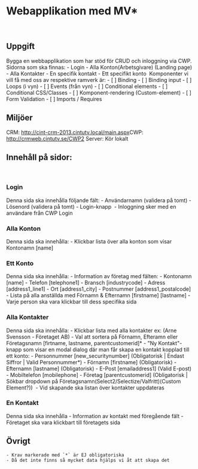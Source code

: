 # Webapplikation med MV*
​
## Uppgift
Bygga en webbapplikation som har stöd för CRUD och inloggning via CWP. Sidorna som ska finnas:
    - Login
    - Alla Konton(Arbetsgivare) (Landing page)
    - Alla Kontakter
    - En specifik kontakt
    - Ett specifikt konto
​
Komponenter vi vill få med oss av respektive ramverk är:
    - [ ] Binding
    - [ ] Binding input
    - [ ] Loops (i vyn)
    - [ ] Events (från vyn)
    - [ ] Conditional elements
    - [ ] Conditional CSS/Classes
    - [ ] Komponent-rendering (Custom-element)
    - [ ] Form Validation
    - [ ] Imports / Requires
​
## Miljöer
CRM: http://cint-crm-2013.cintutv.local/main.aspx
​
CWP: http://crmweb.cintutv.se/CWP2
​
Server: Kör lokalt
​
## Innehåll på sidor:
​
### Login
Denna sida ska innehålla följande fält:
    - Användarnamn  (validera på tomt)
    - Lösenord      (validera på tomt)
    - Login-knapp
​
    - Inloggning sker med en användare från CWP Login
​
​
### Alla Konton
Denna sida ska innehålla:
    - Klickbar lista över alla konton som visar Kontonamn [name]
​
​
### Ett Konto
Denna sida ska innehålla:
    - Information av företag med fälten:
        - Kontonamn     [name]
        - Telefon       [telephone1]
        - Bransch       [industrycode]
        - Adress        [address1_line1]
        - Ort           [address1_city]
        - Postnummer    [address1_postalcode]
​
    - Lista på alla anställda med Förnamn & Efternamn [firstname] [lastname]
        - Varje person ska vara klickbar till dess specifika sida
​
​
### Alla Kontakter
Denna sida ska innehålla:
    - Klickbar lista med alla kontakter ex: (Arne Svensson - Företaget AB)
    - Val att sortera på Förnamn, Efteramn eller Företagsnamn [firtname, lastname, parentcustomerid]*
    - "Ny Kontakt"-knapp som visar en modal dialog där man får skapa en kontakt kopplad till ett konto:
        - Personnummer  [new_securitynumber]    (Obligatorisk | Endast Siffror | Valid Personnummer*)
        - Förnamn       [firstname]             (Obligatorisk)
        - Efternamn     [lastname]              (Obligatorisk)
        - E-Post        [emailaddress1]         (Valid E-post)
        - Mobiltelefon  [mobilephone]
        - Företag       [parentcustomerid]      (Obligatorisk | Sökbar dropdown på Företagsnamn(Select2/Selectize/Valfritt)(Custom Element?))
​
    - Vid skapande ska listan över kontakter uppdateras
​
​
### En Kontakt
Denna sida ska innehålla
    - Information av kontakt med föregående fält
        - Företaget ska vara klickbart till företagets sida
​
## Övrigt
    - Krav markerade med `*` är EJ obligatoriska
    - Då det inte finns så mycket data hjälps vi åt att skapa det